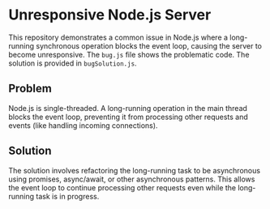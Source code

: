 # Unresponsive Node.js Server

This repository demonstrates a common issue in Node.js where a long-running synchronous operation blocks the event loop, causing the server to become unresponsive.  The `bug.js` file shows the problematic code. The solution is provided in `bugSolution.js`.

## Problem

Node.js is single-threaded.  A long-running operation in the main thread blocks the event loop, preventing it from processing other requests and events (like handling incoming connections).

## Solution

The solution involves refactoring the long-running task to be asynchronous using promises, async/await, or other asynchronous patterns. This allows the event loop to continue processing other requests even while the long-running task is in progress.